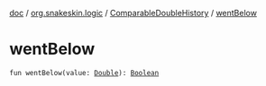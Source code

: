 [doc](../../index.md) / [org.snakeskin.logic](../index.md) / [ComparableDoubleHistory](index.md) / [wentBelow](./went-below.md)

# wentBelow

`fun wentBelow(value: `[`Double`](https://kotlinlang.org/api/latest/jvm/stdlib/kotlin/-double/index.html)`): `[`Boolean`](https://kotlinlang.org/api/latest/jvm/stdlib/kotlin/-boolean/index.html)